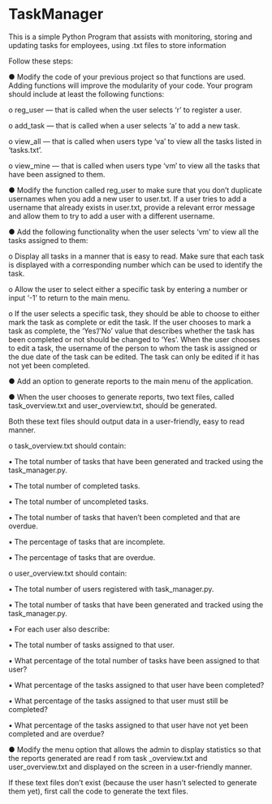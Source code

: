 # TaskManager

This is a simple Python Program that assists with monitoring, storing and updating tasks for employees, using .txt files to store information

Follow these steps:

● Modify the code of your previous project so that functions are used. Adding functions will improve the modularity of your code. Your program should include at least the following functions:

o reg_user — that is called when the user selects ‘r’ to register a user.

o add_task — that is called when a user selects ‘a’ to add a new task.

o view_all — that is called when users type ‘va’ to view all the tasks listed in ‘tasks.txt’.

o view_mine — that is called when users type ‘vm’ to view all the tasks that have been assigned to them.

● Modify the function called reg_user to make sure that you don’t duplicate usernames when you add a new user to user.txt. If a user tries to add a username that already exists in user.txt, provide a relevant error message and allow them to try to add a user with a different username.

● Add the following functionality when the user selects ‘vm’ to view all the tasks assigned to them:

o Display all tasks in a manner that is easy to read. Make sure that each task is displayed with a corresponding number which can be used to identify the task.

o Allow the user to select either a specific task by entering a number or input ‘-1’ to return to the main menu.

o If the user selects a specific task, they should be able to choose to either mark the task as complete or edit the task. 
If the user chooses to mark a task as complete, the ‘Yes’/’No’ value that describes whether the task has been completed or not should be changed to ‘Yes’. When the user chooses to edit a task, the username of the person to whom the task is assigned or the due date of the task can be edited. 
The task can only be edited if it has not yet been completed.

● Add an option to generate reports to the main menu of the application.

● When the user chooses to generate reports, two text files, called task_overview.txt and user_overview.txt, should be generated. 

Both these text files should output data in a user-friendly, easy to read manner.

o task_overview.txt should contain:

▪ The total number of tasks that have been generated and tracked using the task_manager.py.

▪ The total number of completed tasks.

▪ The total number of uncompleted tasks.

▪ The total number of tasks that haven’t been completed and that are overdue.

▪ The percentage of tasks that are incomplete.

▪ The percentage of tasks that are overdue.

o user_overview.txt should contain:

▪ The total number of users registered with task_manager.py.

▪ The total number of tasks that have been generated and tracked using the task_manager.py.

▪ For each user also describe:

▪ The total number of tasks assigned to that user.

▪ What percentage of the total number of tasks have been assigned to that user?

▪ What percentage of the tasks assigned to that user have been completed?

▪ What percentage of the tasks assigned to that user must still be completed?

▪ What percentage of the tasks assigned to that user have not yet been completed and are overdue?

● Modify the menu option that allows the admin to display statistics so that the reports generated are read f rom task _overview.txt and user_overview.txt and displayed on the screen in a user-friendly manner.
   
If these text files don’t exist (because the user hasn’t selected to generate them yet), first call the code to generate the text files.
